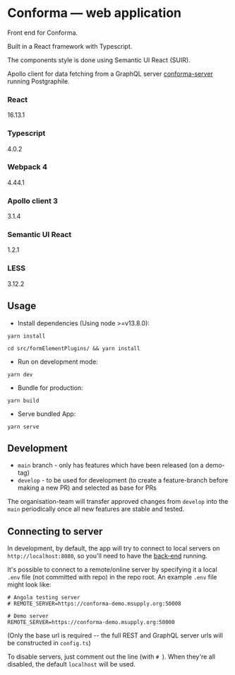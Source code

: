 # Conforma — web application

Front end for Conforma.

Built in a React framework with Typescript.

The components style is done using Semantic UI React (SUIR).

Apollo client for data fetching from a GraphQL server [conforma-server](https://github.com/msupply-foundation/conforma-server) running Postgraphile.

### React

16.13.1

### Typescript

4.0.2

### Webpack 4

4.44.1

### Apollo client 3

3.1.4

### Semantic UI React

1.2.1

### LESS

3.12.2

## Usage

- Install dependencies (Using node >=v13.8.0):

`yarn install`

`cd src/formElementPlugins/ && yarn install`

- Run on development mode:

`yarn dev`

- Bundle for production:

`yarn build`

- Serve bundled App:

`yarn serve`

## Development

- `main` branch - only has features which have been released (on a demo-tag)
- `develop` - to be used for development (to create a feature-branch before making a new PR) and selected as base for PRs

The organisation-team will transfer approved changes from `develop` into the `main` periodically once all new features are stable and tested.

## Connecting to server

In development, by default, the app will try to connect to local servers on `http://localhost:8080`, so you'll need to have the [back-end](https://github.com/msupply-foundation/conforma-server) running.

It's possible to connect to a remote/online server by specifying it a local `.env` file (not committed with repo) in the repo root. An example `.env` file might look like:

```
# Angola testing server
# REMOTE_SERVER=https://conforma-demo.msupply.org:50008

# Demo server
REMOTE_SERVER=https://conforma-demo.msupply.org:50000

```

(Only the base url is required -- the full REST and GraphQL server urls will be constructed in `config.ts`)

To disable servers, just comment out the line (with `# `). When they're all disabled, the default `localhost` will be used.